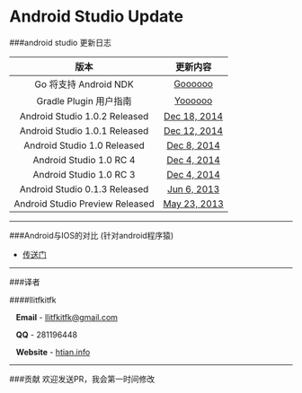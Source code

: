 Android Studio Update
=====================

###android studio 更新日志

| 版本 | 更新内容
|:------:|:----------:
| Go 将支持 Android NDK | [Goooooo](https://github.com/llitfkitfk/android-studio-update/blob/master/go-article)
| Gradle Plugin 用户指南 | [Yoooooo](https://github.com/llitfkitfk/android-studio-update/blob/master/userGuide)
| Android Studio 1.0.2 Released | [Dec 18, 2014](https://github.com/llitfkitfk/android-studio-update/blob/master/as-recent-1.0.2.md)
| Android Studio 1.0.1 Released | [Dec 12, 2014](https://github.com/llitfkitfk/android-studio-update/blob/master/as-recent-1.0.1.md)
| Android Studio 1.0 Released | [Dec 8, 2014](https://github.com/llitfkitfk/android-studio-update/blob/master/as-recent-1.0.md)
| Android Studio 1.0 RC 4 | [Dec 4, 2014](https://github.com/llitfkitfk/android-studio-update/blob/master/as-recent-rc4.md)
| Android Studio 1.0 RC 3 | [Dec 4, 2014](https://github.com/llitfkitfk/android-studio-update/blob/master/as-recent-rc3.md)
| Android Studio 0.1.3 Released | [Jun 6, 2013](https://github.com/llitfkitfk/android-studio-update/blob/master/as-recent-0.1.3.md)
| Android Studio Preview Released | [May 23, 2013](https://github.com/llitfkitfk/android-studio-update/blob/master/as-recent-pr.md)


---------

###Android与IOS的对比 (针对android程序猿)

* [传送门](https://github.com/llitfkitfk/android-studio-update/blob/master/asVSxcode.md)



---------


###译者

####llitfkitfk  

&nbsp;&nbsp;&nbsp;**Email** - llitfkitfk@gmail.com

&nbsp;&nbsp;&nbsp;**QQ** - 281196448

&nbsp;&nbsp;&nbsp;**Website** - [htian.info](http://htian.info)

------------
###贡献
欢迎发送PR，我会第一时间修改